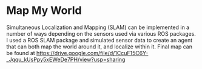 # Map My World
Simultaneous Localization and Mapping (SLAM) can be implemented in a number of ways depending on the sensors used via various ROS packages. I used a ROS SLAM package and simulated sensor data to create an agent that can both map the world around it, and localize within it.
Final map can be found at https://drive.google.com/file/d/1CcuF15C6Y-_Jqqu_kUsPpy5xEWeDe7PH/view?usp=sharing

